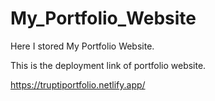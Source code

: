 # My_Portfolio_Website
Here I stored My Portfolio Website.


This is the deployment link of portfolio website.



https://truptiportfolio.netlify.app/
